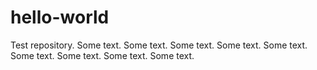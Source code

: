 # hello-world
Test repository.
Some text. Some text. Some text. Some text.
 Some text. Some text.
  Some text.
   Some text.
    Some text.
